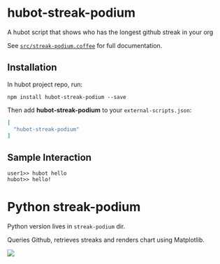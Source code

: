 # hubot-streak-podium

A hubot script that shows who has the longest github streak in your org

See [`src/streak-podium.coffee`](src/streak-podium.coffee) for full documentation.

## Installation

In hubot project repo, run:

`npm install hubot-streak-podium --save`

Then add **hubot-streak-podium** to your `external-scripts.json`:

```json
[
  "hubot-streak-podium"
]
```

## Sample Interaction

```
user1>> hubot hello
hubot>> hello!
```

# Python streak-podium

Python version lives in `streak-podium` dir.

Queries Github, retrieves streaks and renders chart using Matplotlib.

![](https://github.com/supermitch/streak-podium/blob/master/sample/top_best.png)

